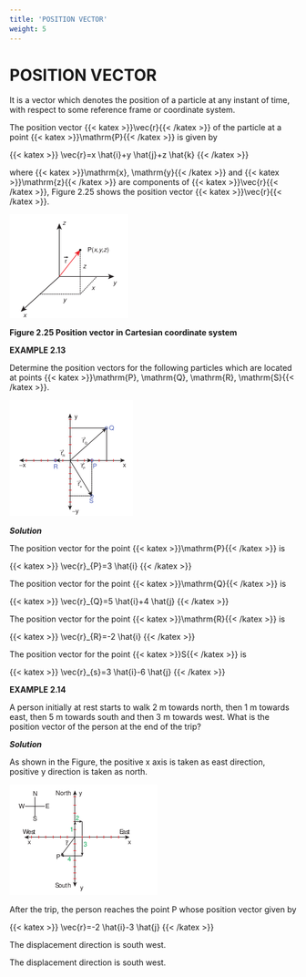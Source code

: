 ```yaml
---
title: 'POSITION VECTOR'
weight: 5
---
```


# POSITION VECTOR

It is a vector which denotes the position of a particle at any instant of time, with respect to some reference frame or coordinate system.

The position vector {{< katex >}}\vec{r}{{< /katex >}} of the particle at a point {{< katex >}}\mathrm{P}{{< /katex >}} is given by

{{< katex >}}
\vec{r}=x \hat{i}+y \hat{j}+z \hat{k}
{{< /katex >}}

where {{< katex >}}\mathrm{x}, \mathrm{y}{{< /katex >}} and {{< katex >}}\mathrm{z}{{< /katex >}} are components of {{< katex >}}\vec{r}{{< /katex >}}, Figure 2.25 shows the position vector {{< katex >}}\vec{r}{{< /katex >}}.

![Alt text](<./fig-2.25.png>)

**Figure 2.25 Position vector in Cartesian coordinate system**

**EXAMPLE 2.13**

Determine the position vectors for the following particles which are located at points {{< katex >}}\mathrm{P}, \mathrm{Q}, \mathrm{R}, \mathrm{S}{{< /katex >}}.

![Alt text](<./eg-2.15.png>)

**_Solution_**

The position vector for the point {{< katex >}}\mathrm{P}{{< /katex >}} is

{{< katex >}}
\vec{r}_{P}=3 \hat{i}
{{< /katex >}}

The position vector for the point {{< katex >}}\mathrm{Q}{{< /katex >}} is

{{< katex >}}
\vec{r}_{Q}=5 \hat{i}+4 \hat{j}
{{< /katex >}}

The position vector for the point {{< katex >}}\mathrm{R}{{< /katex >}} is

{{< katex >}}
\vec{r}_{R}=-2 \hat{i}
{{< /katex >}}

The position vector for the point {{< katex >}}S{{< /katex >}} is

{{< katex >}}
\vec{r}_{s}=3 \hat{i}-6 \hat{j}
{{< /katex >}}

**EXAMPLE 2.14**

A person initially at rest starts to walk 2 m towards north, then 1 m towards east, then 5 m towards south and then 3 m towards west. What is the position vector of the person at the end of the trip?

**_Solution_**

As shown in the Figure, the positive x axis is taken as east direction, positive y direction is taken as north.

![Alt text](<./eg-2.14.png>)

After the trip, the person reaches the point $\mathrm{P}$ whose position vector given by

{{< katex >}}
\vec{r}=-2 \hat{i}-3 \hat{j}
{{< /katex >}}

The displacement direction is south west.

The displacement direction is south west.